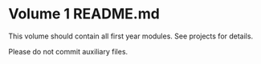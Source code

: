 Volume 1 README.md
==================================================
This volume should contain all first year modules.
See projects for details.

Please do not commit auxiliary files.
